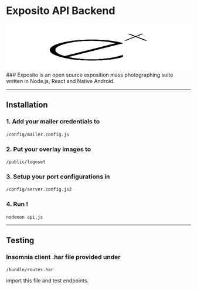 # Exposito API Backend
<img style="height : 128px; width:100%" src="./bundle/logo.svg">
### Exposito is an open source exposition mass photographing suite written in Node.js, React and Native Android.

---
## Installation
### 1. Add your mailer credentials to 
    /config/mailer.config.js
### 2. Put your overlay images to
    /public/logoset
### 3. Setup your port configurations in 
    /config/server.config.js2
### 4. Run !
    nodemon api.js
---
## Testing
### Insomnia client .har file provided under
    /bundle/routes.har
import this file and test endpoints.
